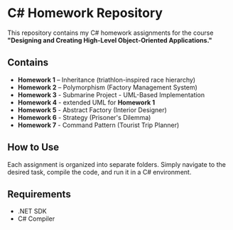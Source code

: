 # C# Homework Repository  

This repository contains my C# homework assignments for the course **"Designing and Creating High-Level Object-Oriented Applications."**

## Contains  
- **Homework 1** – Inheritance (triathlon-inspired race hierarchy)
- **Homework 2** – Polymorphism (Factory Management System)
- **Homework 3** - Submarine Project - UML-Based Implementation
- **Homework 4** - extended UML for **Homework 1**
- **Homework 5** - Abstract Factory (Interior Designer)
- **Homework 6** - Strategy (Prisoner's Dilemma)
- **Homework 7** - Command Pattern (Tourist Trip Planner)

## How to Use  
Each assignment is organized into separate folders. Simply navigate to the desired task, compile the code, and run it in a C# environment.  

## Requirements  
- .NET SDK  
- C# Compiler 
